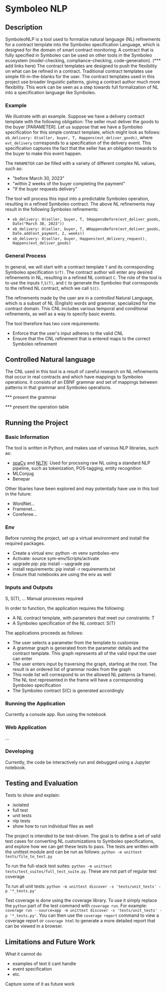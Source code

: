# Symboleo NLP

## Description

SymboleoNLP is a tool used to formalize natural language (NL) refinements for a contract template into the Symboleo specification Language, which is designed for the domain of smart contract monitoring. A contract that is fully specified in Symboleo can be used on other tools in the Symboleo ecosystem (model-checking, compliance-checking, code-generation). (*** add links here) The contract templates are designed to push the flexibility on what can be refined in a contract. Traditional contract templates use simple fill-in-the-blanks for the user. The contract templates used in this project use broader linguistic patterns, giving a contract author much more flexibility. This work can be seen as a step towards full formalization of NL into a specification language like Symboleo.

### Example
We illustrate with an example. Suppose we have a delivery contract template with the following obligation: The seller must deliver the goods to the buyer \[PARAMETER\]. Let us suppose that we have a Symboleo specification for this simple contract template, which might look as follows: `ob_delivery: O(seller, buyer, T, Happens(evt_deliver_goods)`, where `evt_delivery` corresponds to a specification of the delivery event. This specification captures the fact that the seller has an obligation towards to the buyer to make this event happen.

The `PARAMETER` can be filled with a variety of different complex NL values, such as:
- "before March 30, 2023"
- "within 2 weeks of the buyer completing the payment"
- "If the buyer requests delivery"

The tool will process this input into a predictable Symboleo operation, resulting in a refined Symboleo contract. The above NL refinements may result in the following Symboleo refinements:
- `ob_delivery: O(seller, buyer, T, SHappensBefore(evt_deliver_goods, Date("March 30, 2023"))`
- `ob_delivery: O(seller, buyer, T, WHappensBefore(evt_deliver_goods, Date.add(evt_payment, 2, weeks))`
- `ob_delivery: O(seller, buyer, Happens(evt_delivery_request), Happens(evt_deliver_goods)`

### General Process

In general, we will start with a contract template `T` and its corresponding Symboleo specification `S(T)`. The contract author will enter any desired refinements in NL, resulting in a refined NL contract `C`. The role of the tool is to use the inputs `T`,`S(T)`, and `C` to generate the Symboleo that corresponds to the refined NL contract, which we call `S(C)`.

The refinements made by the user are in a _controlled_ Natural Language, which is a subset of NL (English) words and grammar, specialized for the contract domain. This CNL includes various temporal and conditional refinements, as well as a way to specify basic events. 

The tool therefore has two core requirements:
- Enforce that the user's input adheres to the valid CNL
- Ensure that the CNL refinement that is entered maps to the correct Symboleo refinement


## Controlled Natural language

The CNL used in this tool is a result of careful research on NL refinements that occur in real contracts and which have mappings to Symboleo operations. It consists of an EBNF grammar and set of mappings between patterns in that grammar and Symboleo operations.

*** present the grammar

*** present the operation table

## Running the Project

### Basic Information
The tool is written in Python, and makes use of various NLP libraries, such as:
- [spaCy](https://spacy.io/) and [NLTK](https://www.nltk.org/): Used for procssing raw NL using a standard NLP pipeline, such as tokenization, POS-tagging, entity recognition  
- MLConjug
- Benepar

Other libaries have been explored and may potentially have use in this tool in the future:
- WordNet...
- Framenet...
- Coreferee...


### Env
Before running the project, set up a virtual environment and install the required packages.
- Create a virtual env: python -m venv symboleo-env
- Activate: source sym-env/Scripts/activate
- upgrade pip: pip install --upgrade pip
- install requirements: pip install -r requirements.txt
- Ensure that notebooks are using the env as well

<!-- in the pyenv.cfg in the venv folder:
- include-system-site-packages = true
- required for protobuf... -->
<!-- next error: Couldn't build proto file into descriptor pool: duplicate file name (sentencepiece_model.proto)
 -->

### Inputs and Outputs

S, S(T), ... Manual processes required

In order to function, the application requires the following:
- A NL contract template, with parameters that meet our constraints: T
- A Symboleo specification of the NL contract: S(T)

The applications proceeds as follows:
- The user selects a parameter from the template to customize
- A grammar graph is generated from the parameter details and the contract template. This graph represents all of the valid input the user can enter
- The user enters input by traversing the graph, starting at the root. The result is an ordered list of grammar nodes from the graph
- This node list will correspond to on the allowed NL patterns (a frame). The NL text represented in the frame will have a corresponding Symboleo specification
- The Symboleo contract S(C) is generated accordingly



### Running the Application

Currently a console app. Run using the notebook

### Web Application

...


### Developing

Currently, the code be interactively run and debugged using a Jupyter notebook.


## Testing and Evaluation

Tests to show and explain:
- isolated
- full test
- unit tests
- nlp tests
- show how to run individual files as well

The project is intended to be test-driven. The goal is to define a set of valid test cases for converting NL customizations to Symboleo specifications, and explore how we can get these tests to pass. 
The tests are written with the unittest module and can be run as follows: `python -m unittest tests/file_to_test.py`

To run the full-stack test suites: `python -m unittest tests/test_suites/full_test_suite.py`. These are not part of regular test coverage

To run all unit tests: `python -m unittest discover -s 'tests/unit_tests' -p '*_tests.py'`

Test coverage is done using the coverage library. To use it simply replace the `python` part of the test command with `coverage run`. For example: `coverage run --source=app -m unittest discover -s 'tests/unit_tests' -p '*_tests.py'`. You can then use the `coverage report` command to view a coverage report or `coverage html` to generate a more detailed report that can be viewed in a browser. 

## Limitations and Future Work

What it cannot do
- examples of text it cant handle
- event specification
- etc.

Capture some of it as future work


